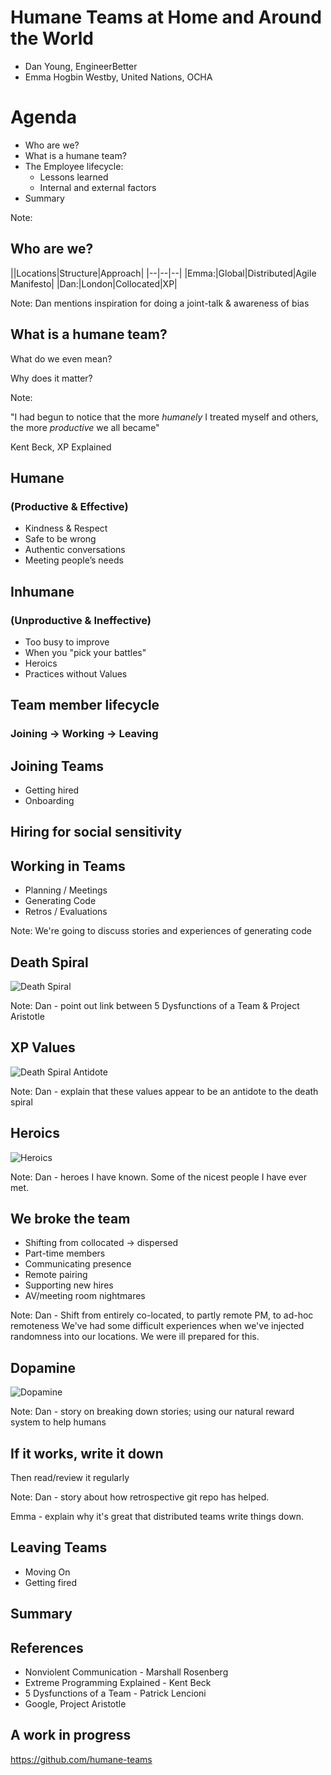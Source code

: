 # Humane Teams at Home and Around the World

- Dan Young, EngineerBetter
- Emma Hogbin Westby, United Nations, OCHA



# Agenda

- Who are we?
- What is a humane team?
- The Employee lifecycle:
    - Lessons learned
    - Internal and external factors
- Summary

Note:



## Who are we?

||Locations|Structure|Approach|
|--|--|--|
|Emma:|Global|Distributed|Agile Manifesto|
|Dan:|London|Collocated|XP|

Note: Dan mentions inspiration for doing a joint-talk & awareness of bias



## What is a humane team?

What do we even mean?

Why does it matter?

Note:



"I had begun to notice that the more *humanely* I treated myself and others, the more *productive* we all became"

Kent Beck, XP Explained



## Humane
### (Productive & Effective)
* Kindness & Respect
* Safe to be wrong
* Authentic conversations
* Meeting people’s needs



## Inhumane
### (Unproductive & Ineffective)
* Too busy to improve
* When you "pick your battles"
* Heroics
* Practices without Values



## Team member lifecycle

### Joining → Working → Leaving



## Joining Teams

* Getting hired
* Onboarding


## Hiring for social sensitivity



## Working in Teams
* Planning / Meetings
* Generating Code
* Retros / Evaluations

Note: We're going to discuss stories and experiences of generating code



## Death Spiral
![Death Spiral](/images/death-spiral.svg "Death Spiral")

Note:
Dan - point out link between 5 Dysfunctions of a Team & Project Aristotle



## XP Values
![Death Spiral Antidote](/images/death-spiral-antidote.svg "Death Spiral Antidote")

Note: Dan - explain that these values appear to be an antidote to the death spiral



## Heroics
![Heroics](/images/heroics.jpg "Heroics")

Note: Dan - heroes I have known. Some of the nicest people I have ever met.



## We broke the team
* Shifting from collocated → dispersed
* Part-time members
* Communicating presence
* Remote pairing
* Supporting new hires
* AV/meeting room nightmares

Note: Dan - Shift from entirely co-located, to partly remote PM, to ad-hoc remoteness
We've had some difficult experiences when we've injected randomness into our locations. We were ill prepared for this.



## Dopamine
![Dopamine](/images/dopamine.png "Dopamine")

Note: Dan - story on breaking down stories; using our natural reward system to help humans



## If it works, write it down
Then read/review it regularly

Note:
Dan - story about how retrospective git repo has helped.

Emma - explain why it's great that distributed teams write things down.



## Leaving Teams

* Moving On
* Getting fired



## Summary



## References
* Nonviolent Communication - Marshall Rosenberg
* Extreme Programming Explained - Kent Beck
* 5 Dysfunctions of a Team - Patrick Lencioni
* Google, Project Aristotle



## A work in progress
https://github.com/humane-teams

